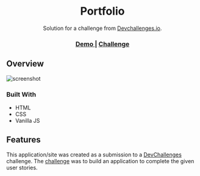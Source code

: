 <h1 align="center">Portfolio</h1>

<div align="center">
   Solution for a challenge from  <a href="http://devchallenges.io" target="_blank">Devchallenges.io</a>.
</div>

<div align="center">
  <h3>
    <a href="https://goodbyte.github.io/devchallenges.io/Responsive%20Web%20Developer/8%20-%20Portfolio/">
      Demo
    </a>
    <span> | </span>
    <a href="https://devchallenges.io/challenges/5ZnOYsSXM24JWnCsNFlt">
      Challenge
    </a>
  </h3>
</div>

## Overview

![screenshot](https://github.com/goodbyte/devchallenges.io/assets/5304800/e697be04-576b-41a1-ae25-27e0f5667caf)

### Built With

- HTML
- CSS
- Vanilla JS

## Features

This application/site was created as a submission to a [DevChallenges](https://devchallenges.io/challenges) challenge. The [challenge](https://devchallenges.io/challenges/5ZnOYsSXM24JWnCsNFlt) was to build an application to complete the given user stories.